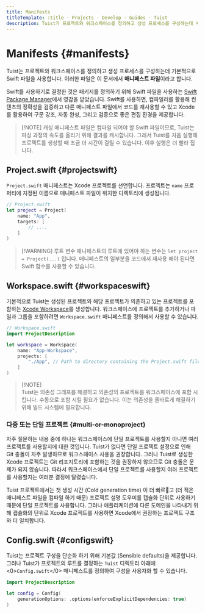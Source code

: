 ```yaml
---
title: Manifests
titleTemplate: :title · Projects · Develop · Guides · Tuist
description: Tuist가 프로젝트와 워크스페이스를 정의하고 생성 프로세스를 구성하는데 사용하는 매니페스트 파일에 대해 알아봅니다.
---
```


# Manifests {#manifests}

Tuist는 프로젝트와 워크스페이스를 정의하고 생성 프로세스를 구성하는데 기본적으로 Swift 파일을 사용합니다. 이러한 파일은 이 문서에서 **매니페스트 파일**이라고 합니다.

Swift를 사용하기로 결정한 것은 패키지를 정의하기 위해 Swift 파일을 사용하는 [Swift Package Manager](https://www.swift.org/documentation/package-manager/)에서 영감을 받았습니다. Swift를 사용하면, 컴파일러를 활용해 컨텐츠의 정확성을 검증하고 다른 매니페스트 파일에서 코드를 재사용할 수 있고 Xcode를 활용하여 구문 강조, 자동 완성, 그리고 검증으로 좋은 편집 환경을 제공합니다.

> [!NOTE] 캐싱
> 매니페스트 파일은 컴파일 되어야 할 Swift 파일이므로, Tuist는 파싱 과정의 속도를 올리기 위해 결과를 캐시합니다. 그래서 Tuist를 처음 실행해 프로젝트를 생성할 때 조금 더 시간이 걸릴 수 있습니다. 이후 실행은 더 빨라 집니다.

## Project.swift {#projectswift}

<LocalizedLink href="/references/project-description/structs/project">`Project.swift`</LocalizedLink> 매니페스트는 Xcode 프로젝트를 선언합니다. 프로젝트는 `name` 프로퍼티에 지정된 이름으로 매니페스트 파일이 위치한 디렉토리에 생성됩니다.

```swift
// Project.swift
let project = Project(
    name: "App",
    targets: [
        // ....
    ]
)
```

> [!WARNING] 루트 변수
> 매니페스트의 루트에 있어야 하는 변수는 `let project = Project(...)` 입니다. 매니페스트의 일부분을 코드에서 재사용 해야 된다면 Swift 함수를 사용할 수 있습니다.

## Workspace.swift {#workspaceswift}

기본적으로 Tuist는 생성된 프로젝트와 해당 프로젝트가 의존하고 있는 프로젝트를 포함하는 [Xcode Workspace](https://developer.apple.com/documentation/xcode/projects-and-workspaces)를 생성합니다. 워크스페이스에 프로젝트를 추가하거나 파일과 그룹을 포함하려면 <LocalizedLink href="/references/project-description/structs/workspace">`Workspace.swift`</LocalizedLink> 매니페스트를 정의해서 사용할 수 있습니다.

```swift
// Workspace.swift
import ProjectDescription

let workspace = Workspace(
    name: "App-Workspace",
    projects: [
        "./App", // Path to directory containing the Project.swift file
    ]
)
```

> [!NOTE]\
> Tuist는 의존성 그래프를 해결하고 의존성의 프로젝트를 워크스페이스에 포함 시킵니다. 수동으로 포함 시킬 필요가 없습니다. 이는 의존성을 올바르게 해결하기 위해 빌드 시스템에 필요합니다.

### 다중 또는 단일 프로젝트 {#multi-or-monoproject}

자주 질문하는 내용 중에 하나는 워크스페이스에 단일 프로젝트를 사용할지 아니면 여러 프로젝트를 사용할지에 대한 것입니다. Tuist가 없다면 단일 프로젝트 설정으로 인해 Git 충돌이 자주 발생하므로 워크스페이스 사용을 권장합니다. 그러나 Tuist로 생성한 Xcode 프로젝트는 Git 리포지토리에 포함하는 것을 권장하지 않으므로 Git 충돌은 문제가 되지 않습니다. 따라서 워크스페이스에서 단일 프로젝트를 사용할지 여러 프로젝트를 사용할지는 여러분 결정에 달렸습니다.

Tuist 프로젝트에서는 첫 생성 시간 (Cold generation time) 이 더 빠르고 (더 적은 매니페스트 파일을 컴파일 하기 때문) <LocalizedLink href="/guides/develop/projects/code-sharing">프로젝트 설명 도우미</LocalizedLink>를 캡슐화 단위로 사용하기 때문에 단일 프로젝트를 사용합니다. 그러나 애플리케이션에 다른 도메인을 나타내기 위해 캡슐화의 단위로 Xcode 프로젝트를 사용하면 Xcode에서 권장하는 프로젝트 구조와 더 일치합니다.

## Config.swift {#configswift}

Tuist는 프로젝트 구성을 단순화 하기 위해 <LocalizedLink href="/contributors/principles.html#default-to-conventions">기본값 (Sensible defaults)</LocalizedLink>을 제공합니다. 그러나 Tuist가 프로젝트의 루트를 결정하는 `Tuist` 디렉토리 아래에 <0>`Config.swift`</0> 매니페스트를 정의하여 구성을 사용자화 할 수 있습니다.

```swift
import ProjectDescription

let config = Config(
    generationOptions: .options(enforceExplicitDependencies: true)
)
```
